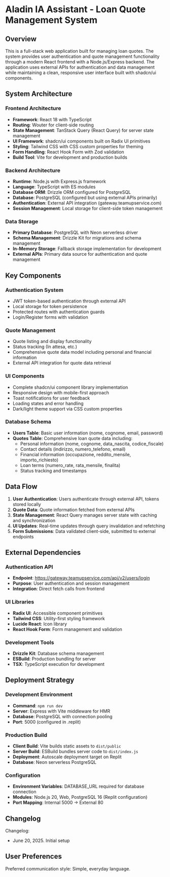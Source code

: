 # Aladin IA Assistant - Loan Quote Management System

## Overview

This is a full-stack web application built for managing loan quotes. The system provides user authentication and quote management functionality through a modern React frontend with a Node.js/Express backend. The application uses external APIs for authentication and data management while maintaining a clean, responsive user interface built with shadcn/ui components.

## System Architecture

### Frontend Architecture
- **Framework**: React 18 with TypeScript
- **Routing**: Wouter for client-side routing
- **State Management**: TanStack Query (React Query) for server state management
- **UI Framework**: shadcn/ui components built on Radix UI primitives
- **Styling**: Tailwind CSS with CSS custom properties for theming
- **Form Handling**: React Hook Form with Zod validation
- **Build Tool**: Vite for development and production builds

### Backend Architecture
- **Runtime**: Node.js with Express.js framework
- **Language**: TypeScript with ES modules
- **Database ORM**: Drizzle ORM configured for PostgreSQL
- **Database**: PostgreSQL (configured but using external APIs primarily)
- **Authentication**: External API integration (gateway.teamupservice.com)
- **Session Management**: Local storage for client-side token management

### Data Storage
- **Primary Database**: PostgreSQL with Neon serverless driver
- **Schema Management**: Drizzle Kit for migrations and schema management
- **In-Memory Storage**: Fallback storage implementation for development
- **External APIs**: Primary data source for authentication and quote management

## Key Components

### Authentication System
- JWT token-based authentication through external API
- Local storage for token persistence
- Protected routes with authentication guards
- Login/Register forms with validation

### Quote Management
- Quote listing and display functionality
- Status tracking (In attesa, etc.)
- Comprehensive quote data model including personal and financial information
- External API integration for quote data retrieval

### UI Components
- Complete shadcn/ui component library implementation
- Responsive design with mobile-first approach
- Toast notifications for user feedback
- Loading states and error handling
- Dark/light theme support via CSS custom properties

### Database Schema
- **Users Table**: Basic user information (nome, cognome, email, password)
- **Quotes Table**: Comprehensive loan quote data including:
  - Personal information (nome, cognome, data_nascita, codice_fiscale)
  - Contact details (indirizzo, numero_telefono, email)
  - Financial information (occupazione, reddito_mensile, importo_richiesto)
  - Loan terms (numero_rate, rata_mensile, finalita)
  - Status tracking and timestamps

## Data Flow

1. **User Authentication**: Users authenticate through external API, tokens stored locally
2. **Quote Data**: Quote information fetched from external APIs
3. **State Management**: React Query manages server state with caching and synchronization
4. **UI Updates**: Real-time updates through query invalidation and refetching
5. **Form Submissions**: Data validated client-side, submitted to external endpoints

## External Dependencies

### Authentication API
- **Endpoint**: https://gateway.teamupservice.com/api/v2/users/login
- **Purpose**: User authentication and session management
- **Integration**: Direct fetch calls from frontend

### UI Libraries
- **Radix UI**: Accessible component primitives
- **Tailwind CSS**: Utility-first styling framework
- **Lucide React**: Icon library
- **React Hook Form**: Form management and validation

### Development Tools
- **Drizzle Kit**: Database schema management
- **ESBuild**: Production bundling for server
- **TSX**: TypeScript execution for development

## Deployment Strategy

### Development Environment
- **Command**: `npm run dev` 
- **Server**: Express with Vite middleware for HMR
- **Database**: PostgreSQL with connection pooling
- **Port**: 5000 (configured in .replit)

### Production Build
- **Client Build**: Vite builds static assets to `dist/public`
- **Server Build**: ESBuild bundles server code to `dist/index.js`
- **Deployment**: Autoscale deployment target on Replit
- **Database**: Neon serverless PostgreSQL

### Configuration
- **Environment Variables**: DATABASE_URL required for database connection
- **Modules**: Node.js 20, Web, PostgreSQL 16 (Replit configuration)
- **Port Mapping**: Internal 5000 → External 80

## Changelog

Changelog:
- June 20, 2025. Initial setup

## User Preferences

Preferred communication style: Simple, everyday language.